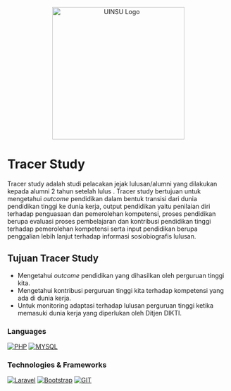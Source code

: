 <p align="center"><a href="https://uinsu.ac.id" target="_blank"><img src="https://upload.wikimedia.org/wikipedia/commons/a/a0/Logo-UIN-SU-Medan-PNG-1.png" width="300" alt="UINSU Logo"></a></p>

# Tracer Study

Tracer study adalah studi pelacakan jejak lulusan/alumni yang dilakukan kepada alumni 2 tahun setelah lulus . Tracer study bertujuan untuk mengetahui <i>outcome</i> pendidikan dalam bentuk transisi dari dunia pendidikan tinggi ke dunia kerja, output pendidikan yaitu penilaian diri terhadap penguasaan dan pemerolehan kompetensi, proses pendidikan berupa evaluasi proses pembelajaran dan kontribusi pendidikan tinggi terhadap pemerolehan kompetensi serta input pendidikan berupa penggalian lebih lanjut terhadap informasi sosiobiografis lulusan.

## Tujuan Tracer Study
<ul>
  <li>Mengetahui <i>outcome</i> pendidikan yang dihasilkan oleh perguruan tinggi kita.</li>
  <li>Mengetahui kontribusi perguruan tinggi kita terhadap kompetensi yang ada di dunia kerja.</li>
  <li>Untuk monitoring adaptasi terhadap lulusan perguruan tinggi ketika memasuki dunia kerja yang diperlukan oleh Ditjen DIKTI.</li>
</ul>

### Languages
[![PHP](https://img.shields.io/badge/PHP-black?style=for-the-badge&logo=php)](https://www.php.net)
[![MYSQL](https://img.shields.io/badge/mysql-black?style=for-the-badge&logo=mysql)](https://www.mysql.com)

### Technologies & Frameworks
[![Laravel](https://img.shields.io/badge/Laravel-black?style=for-the-badge&logo=laravel)](https://laravel.com)
[![Bootstrap](https://img.shields.io/badge/bootstrap-black?style=for-the-badge&logo=bootstrap)](https://getbootstrap.com)
[![GIT](https://img.shields.io/badge/git-black?style=for-the-badge&logo=git)](https://git-scm.com)